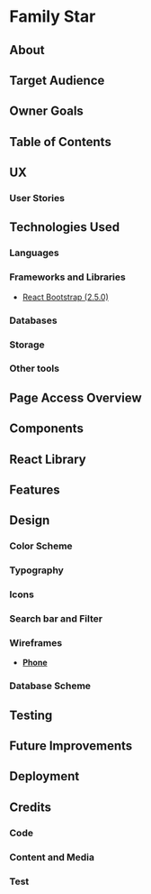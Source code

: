 # Family Star
## About
## Target Audience
## Owner Goals
## Table of Contents
## UX
### User Stories
## Technologies Used
### Languages
### Frameworks and Libraries
- [React Bootstrap (2.5.0)](https://react-bootstrap.github.io/)
### Databases
### Storage
### Other tools
## Page Access Overview
## Components
## React Library 
## Features
## Design
### Color Scheme
### Typography
### Icons 
### Search bar and Filter
### Wireframes 
- [**Phone**](documentation/wireframes/WIREFRAMES.md)
### Database Scheme
## Testing
## Future Improvements
## Deployment
## Credits
### Code
### Content and Media
### Test
